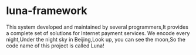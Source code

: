 # luna-framework
This system developed and maintained by several programmers,It provides a complete set of solutions for Internet payment services. We encode every night,Under the night sky in Beijing,Look up, you can see the moon,So the code name of this project is called Luna!

